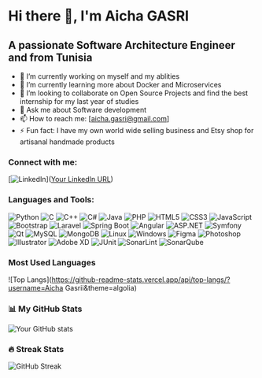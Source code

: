 # Hi there 👋, I'm Aicha GASRI

## A passionate Software Architecture Engineer and from Tunisia

- 🔭 I’m currently working on myself and my ablities
- 🌱 I’m currently learning more about Docker and Microservices
- 👯 I’m looking to collaborate on Open Source Projects and find the best internship for my last year of studies
- 💬 Ask me about Software development
- 📫 How to reach me: [aicha.gasri@gmail.com] 
- ⚡ Fun fact: I have my own world wide selling business and Etsy shop for artisanal handmade products

### Connect with me:

[![LinkedIn](https://img.shields.io/badge/LinkedIn-Your_LinkedIn_Profile-blue)]([Your LinkedIn URL](https://www.linkedin.com/in/aicha-gasri/))


### Languages and Tools:

![Python](https://img.shields.io/badge/-Python-05122A?style=flat&logo=python)
![C](https://img.shields.io/badge/-C-05122A?style=flat&logo=c)
![C++](https://img.shields.io/badge/-C++-05122A?style=flat&logo=cplusplus)
![C#](https://img.shields.io/badge/-CSharp-05122A?style=flat&logo=csharp)
![Java](https://img.shields.io/badge/-Java-05122A?style=flat&logo=java)
![PHP](https://img.shields.io/badge/-PHP-05122A?style=flat&logo=php)
![HTML5](https://img.shields.io/badge/-HTML5-05122A?style=flat&logo=html5)
![CSS3](https://img.shields.io/badge/-CSS3-05122A?style=flat&logo=css3)
![JavaScript](https://img.shields.io/badge/-JavaScript-05122A?style=flat&logo=javascript)
![Bootstrap](https://img.shields.io/badge/-Bootstrap-05122A?style=flat&logo=bootstrap)
![Laravel](https://img.shields.io/badge/-Laravel-05122A?style=flat&logo=laravel)
![Spring Boot](https://img.shields.io/badge/-Spring_Boot-05122A?style=flat&logo=springboot)
![Angular](https://img.shields.io/badge/-Angular-05122A?style=flat&logo=angular)
![ASP.NET](https://img.shields.io/badge/-ASP.NET-05122A?style=flat&logo=dotnet)
![Symfony](https://img.shields.io/badge/-Symfony-05122A?style=flat&logo=symfony)
![Qt](https://img.shields.io/badge/-Qt-05122A?style=flat&logo=qt)
![MySQL](https://img.shields.io/badge/-MySQL-05122A?style=flat&logo=mysql)
![MongoDB](https://img.shields.io/badge/-MongoDB-05122A?style=flat&logo=mongodb)
![Linux](https://img.shields.io/badge/-Linux-05122A?style=flat&logo=linux)
![Windows](https://img.shields.io/badge/-Windows-05122A?style=flat&logo=windows)
![Figma](https://img.shields.io/badge/-Figma-05122A?style=flat&logo=figma)
![Photoshop](https://img.shields.io/badge/-Photoshop-05122A?style=flat&logo=adobephotoshop)
![Illustrator](https://img.shields.io/badge/-Illustrator-05122A?style=flat&logo=adobeillustrator)
![Adobe XD](https://img.shields.io/badge/-Adobe_XD-05122A?style=flat&logo=adobexd)
![JUnit](https://img.shields.io/badge/-JUnit-05122A?style=flat&logo=junit5)
![SonarLint](https://img.shields.io/badge/-SonarLint-05122A?style=flat&logo=sonarlint)
![SonarQube](https://img.shields.io/badge/-SonarQube-05122A?style=flat&logo=sonarqube)

### Most Used Languages

![Top Langs](https://github-readme-stats.vercel.app/api/top-langs/?username=Aicha Gasrii&theme=algolia)

### 📊 My GitHub Stats

![Your GitHub stats](https://github-readme-stats.vercel.app/api?username=AichaGasrii&show_icons=true&theme=algolia)


<!-- This section is optional if you want to show your streak stats -->
### 🔥 Streak Stats

![GitHub Streak](https://github-readme-streak-stats.herokuapp.com/?user=AichaGasrii&theme=algolia)

